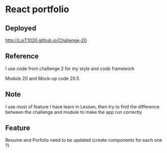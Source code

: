 # React portfolio

## Deployed

http://LoiT1020.github.io/Challenge-20

## Reference

I use code from challenge 2 for my style and code framework 

Module 20 and Mock-up code 20.5

## Note

I use most of feature I have learn in Lesson, then try to find the difference between the challenge and module to make the app run correctly

## Feature

Resume and Porfolio need to be updated (create components for each one ?)


